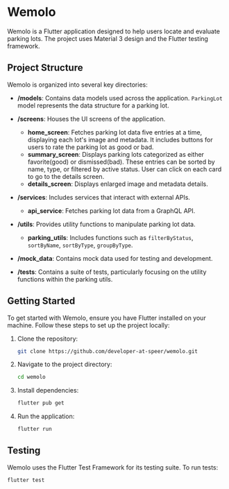 # Wemolo

Wemolo is a Flutter application designed to help users locate and evaluate parking lots. The project uses Material 3 design and the Flutter testing framework.

## Project Structure

Wemolo is organized into several key directories:

- **/models**: Contains data models used across the application. `ParkingLot` model represents the data structure for a parking lot.

- **/screens**: Houses the UI screens of the application.
  - **home_screen**: Fetches parking lot data five entries at a time, displaying each lot's image and metadata. It includes buttons for users to rate the parking lot as good or bad.
  - **summary_screen**: Displays parking lots categorized as either favorite(good) or dismissed(bad). These entries can be sorted by name, type, or filtered by active status. User can click on each card to go to the details screen.
  - **details_screen**: Displays enlarged image and metadata details.

- **/services**: Includes services that interact with external APIs.
  - **api_service**: Fetches parking lot data from a GraphQL API.

- **/utils**: Provides utility functions to manipulate parking lot data.
  - **parking_utils**: Includes functions such as `filterByStatus`, `sortByName`, `sortByType`, `groupByType`.

- **/mock_data**: Contains mock data used for testing and development.

- **/tests**: Contains a suite of tests, particularly focusing on the utility functions within the parking utils.


## Getting Started

To get started with Wemolo, ensure you have Flutter installed on your machine. Follow these steps to set up the project locally:

1. Clone the repository:
   ```bash
   git clone https://github.com/developer-at-speer/wemolo.git
2. Navigate to the project directory:
   ```bash
   cd wemolo
3. Install dependencies:
   ```bash
   flutter pub get
4. Run the application:
   ```bash
   flutter run

## Testing

Wemolo uses the Flutter Test Framework for its testing suite. To run tests:

   ```bash
   flutter test